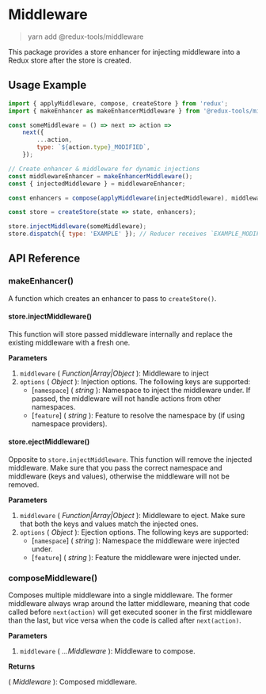 # Middleware

> yarn add @redux-tools/middleware

This package provides a store enhancer for injecting middleware into a Redux store after the store is created.

## Usage Example

```js
import { applyMiddleware, compose, createStore } from 'redux';
import { makeEnhancer as makeEnhancerMiddleware } from '@redux-tools/middleware';

const someMiddleware = () => next => action =>
	next({
		...action,
		type: `${action.type}_MODIFIED`,
	});

// Create enhancer & middleware for dynamic injections
const middlewareEnhancer = makeEnhancerMiddleware();
const { injectedMiddleware } = middlewareEnhancer;

const enhancers = compose(applyMiddleware(injectedMiddleware), middlewareEnhancer);

const store = createStore(state => state, enhancers);

store.injectMiddleware(someMiddleware);
store.dispatch({ type: 'EXAMPLE' }); // Reducer receives `EXAMPLE_MODIFIED` under the hood.
```

## API Reference

### makeEnhancer()

A function which creates an enhancer to pass to `createStore()`.

#### store.injectMiddleware()

This function will store passed middleware internally and replace the existing middleware with a fresh one.

**Parameters**

1. `middleware` ( _Function|Array|Object_ ): Middleware to inject
2. `options` ( _Object_ ): Injection options. The following keys are supported:
   - [`namespace`] \( _string_ ): Namespace to inject the middleware under. If passed, the middleware will not handle actions from other namespaces.
   - [`feature`] \( _string_ ): Feature to resolve the namespace by (if using namespace providers).

#### store.ejectMiddleware()

Opposite to `store.injectMiddleware`. This function will remove the injected middleware. Make sure that you pass the correct namespace and middleware (keys and values), otherwise the middleware will not be removed.

**Parameters**

1. `middleware` ( _Function|Array|Object_ ): Middleware to eject. Make sure that both the keys and values match the injected ones.
2. `options` ( _Object_ ): Ejection options. The following keys are supported:
   - [`namespace`] \( _string_ ): Namespace the middleware were injected under.
   - [`feature`] \( _string_ ): Feature the middleware were injected under.

### composeMiddleware()

Composes multiple middleware into a single middleware. The former middleware always wrap around the latter middleware, meaning that code called before `next(action)` will get executed sooner in the first middleware than the last, but vice versa when the code is called after `next(action)`.

**Parameters**

1. `middleware` ( _...Middleware_ ): Middleware to compose.

**Returns**

( _Middleware_ ): Composed middleware.
